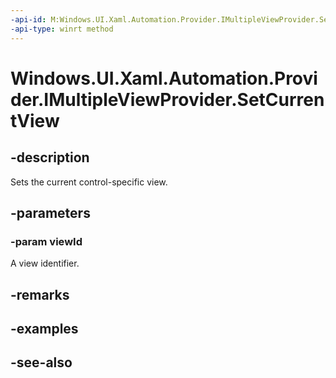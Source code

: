 ```yaml
---
-api-id: M:Windows.UI.Xaml.Automation.Provider.IMultipleViewProvider.SetCurrentView(System.Int32)
-api-type: winrt method
---
```


<!-- Method syntax
public void SetCurrentView(System.Int32 viewId)
-->

# Windows.UI.Xaml.Automation.Provider.IMultipleViewProvider.SetCurrentView

## -description
Sets the current control-specific view.



## -parameters
### -param viewId
A view identifier.

## -remarks

## -examples

## -see-also
